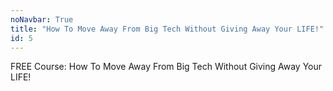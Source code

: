 ```yaml
---
noNavbar: True
title: "How To Move Away From Big Tech Without Giving Away Your LIFE!"
id: 5
---
```

FREE Course: How To Move Away From Big Tech Without Giving Away Your LIFE!
